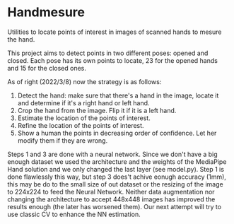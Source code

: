 # Handmesure

Utilities to locate points of interest in images of scanned hands to mesure the hand.


This project aims to detect points in two different poses: opened and closed.
Each pose has its own points to locate, 23 for the opened hands and 15 for the closed ones.

As of right (2022/3/8) now the strategy is as follows:
1. Detect the hand: make sure that there's a hand in the image, locate it and determine if it's a right hand or left hand.
2. Crop the hand from the image. Flip it if it is a left hand.
3. Estimate the location of the points of interest.
4. Refine the location of the points of interest.
5. Show a human the points in decreasing order of confidence. Let her modify them if they are wrong.

Steps 1 and 3 are done with a neural network. Since we don't have a big enough dataset we used the architecture and the weights of the MediaPipe Hand solution and we only changed the last layer (see model.py).
Step 1 is done flawlessly this way, but step 3 does't achive eonugh accuracy (1mm), this may be do to the small size of out dataset or the resizing of the image to 224x224 to feed the Neural Network. Neither data augmentation nor changing the architecture to accept 448x448 images has improved the results enough (the later has worsened them). Our next attempt will try to use classic CV to enhance the NN estimation.